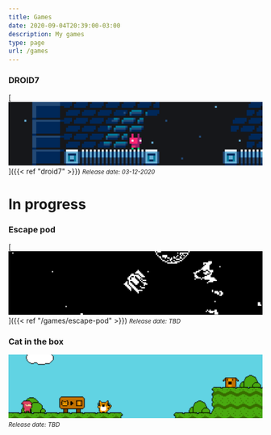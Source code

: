 ```yaml
---
title: Games
date: 2020-09-04T20:39:00-03:00
description: My games
type: page
url: /games
---
```


### DROID7

[![DROID7](droid7.gif)]({{< ref "droid7" >}})
<small>_Release date: 03-12-2020_</small>

# In progress

### Escape pod

[![Escape pod](escape_pod.png)]({{< ref "/games/escape-pod" >}})
<small>_Release date: TBD_</small>

### Cat in the box

![Cat in the box](cat_in_the_box.png)
<small>_Release date: TBD_</small>
